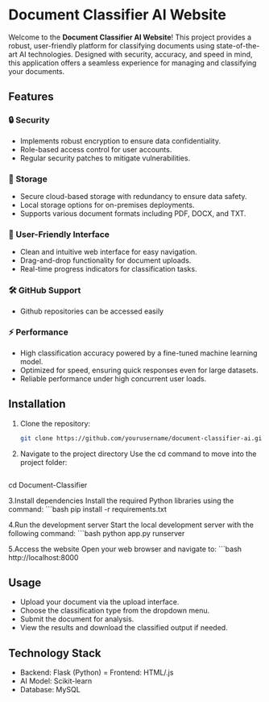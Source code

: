 # Document Classifier AI Website

Welcome to the **Document Classifier AI Website**! This project provides a robust, user-friendly platform for classifying documents using state-of-the-art AI technologies. Designed with security, accuracy, and speed in mind, this application offers a seamless experience for managing and classifying your documents.

## Features

### 🔒 Security
- Implements robust encryption to ensure data confidentiality.
- Role-based access control for user accounts.
- Regular security patches to mitigate vulnerabilities.

### 📂 Storage
- Secure cloud-based storage with redundancy to ensure data safety.
- Local storage options for on-premises deployments.
- Supports various document formats including PDF, DOCX, and TXT.

### 🤝 User-Friendly Interface
- Clean and intuitive web interface for easy navigation.
- Drag-and-drop functionality for document uploads.
- Real-time progress indicators for classification tasks.

### 🛠️ GitHub Support
- Github repositories can be accessed easily

### ⚡ Performance
- High classification accuracy powered by a fine-tuned machine learning model.
- Optimized for speed, ensuring quick responses even for large datasets.
- Reliable performance under high concurrent user loads.

## Installation

1. Clone the repository:
   ```bash
   git clone https://github.com/yourusername/document-classifier-ai.git
2. Navigate to the project directory
Use the cd command to move into the project folder:
   ```bash
cd Document-Classifier

3.Install dependencies
Install the required Python libraries using the command:
    ```bash
pip install -r requirements.txt

4.Run the development server
Start the local development server with the following command:
    ```bash
python app.py runserver

5.Access the website
Open your web browser and navigate to:
    ```bash
http://localhost:8000

## Usage
- Upload your document via the upload interface.
- Choose the classification type from the dropdown menu.
- Submit the document for analysis.
- View the results and download the classified output if needed.

## Technology Stack
- Backend: Flask (Python)
= Frontend: HTML/.js
- AI Model: Scikit-learn
- Database: MySQL
